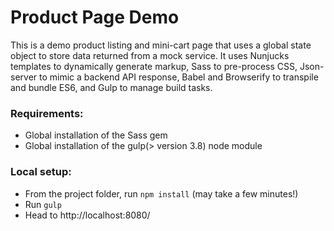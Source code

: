 # Product Page Demo

This is a demo product listing and mini-cart page that uses a global state object to store data returned from a mock service. It uses Nunjucks templates to dynamically generate markup, Sass to pre-process CSS, Json-server to mimic a backend API response, Babel and Browserify to transpile and bundle ES6, and Gulp to manage build tasks.

### Requirements:
- Global installation of the Sass gem
- Global installation of the gulp(> version 3.8) node module

### Local setup:
- From the project folder, run `npm install` (may take a few minutes!)
- Run `gulp`
- Head to http://localhost:8080/


